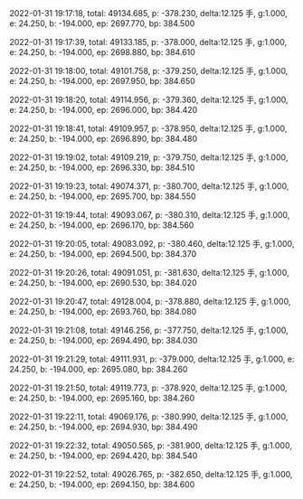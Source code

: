 2022-01-31 19:17:18, total: 49134.685, p: -378.230, delta:12.125 手, g:1.000, e: 24.250, b: -194.000, ep: 2697.770, bp: 384.500

2022-01-31 19:17:39, total: 49133.185, p: -378.000, delta:12.125 手, g:1.000, e: 24.250, b: -194.000, ep: 2698.880, bp: 384.610

2022-01-31 19:18:00, total: 49101.758, p: -379.250, delta:12.125 手, g:1.000, e: 24.250, b: -194.000, ep: 2697.950, bp: 384.650

2022-01-31 19:18:20, total: 49114.956, p: -379.360, delta:12.125 手, g:1.000, e: 24.250, b: -194.000, ep: 2696.000, bp: 384.420

2022-01-31 19:18:41, total: 49109.957, p: -378.950, delta:12.125 手, g:1.000, e: 24.250, b: -194.000, ep: 2696.890, bp: 384.480

2022-01-31 19:19:02, total: 49109.219, p: -379.750, delta:12.125 手, g:1.000, e: 24.250, b: -194.000, ep: 2696.330, bp: 384.510

2022-01-31 19:19:23, total: 49074.371, p: -380.700, delta:12.125 手, g:1.000, e: 24.250, b: -194.000, ep: 2695.700, bp: 384.550

2022-01-31 19:19:44, total: 49093.067, p: -380.310, delta:12.125 手, g:1.000, e: 24.250, b: -194.000, ep: 2696.170, bp: 384.560

2022-01-31 19:20:05, total: 49083.092, p: -380.460, delta:12.125 手, g:1.000, e: 24.250, b: -194.000, ep: 2694.500, bp: 384.370

2022-01-31 19:20:26, total: 49091.051, p: -381.630, delta:12.125 手, g:1.000, e: 24.250, b: -194.000, ep: 2690.530, bp: 384.020

2022-01-31 19:20:47, total: 49128.004, p: -378.880, delta:12.125 手, g:1.000, e: 24.250, b: -194.000, ep: 2693.760, bp: 384.080

2022-01-31 19:21:08, total: 49146.256, p: -377.750, delta:12.125 手, g:1.000, e: 24.250, b: -194.000, ep: 2694.490, bp: 384.030

2022-01-31 19:21:29, total: 49111.931, p: -379.000, delta:12.125 手, g:1.000, e: 24.250, b: -194.000, ep: 2695.080, bp: 384.260

2022-01-31 19:21:50, total: 49119.773, p: -378.920, delta:12.125 手, g:1.000, e: 24.250, b: -194.000, ep: 2695.160, bp: 384.260

2022-01-31 19:22:11, total: 49069.176, p: -380.990, delta:12.125 手, g:1.000, e: 24.250, b: -194.000, ep: 2694.930, bp: 384.490

2022-01-31 19:22:32, total: 49050.565, p: -381.900, delta:12.125 手, g:1.000, e: 24.250, b: -194.000, ep: 2694.420, bp: 384.540

2022-01-31 19:22:52, total: 49026.765, p: -382.650, delta:12.125 手, g:1.000, e: 24.250, b: -194.000, ep: 2694.150, bp: 384.600